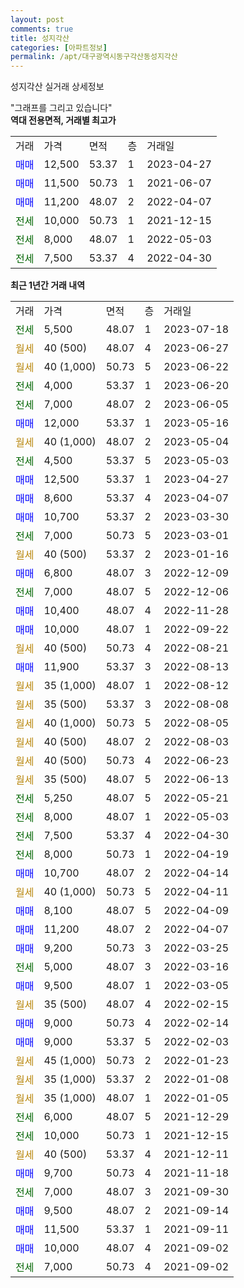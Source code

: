 ```yaml
---
layout: post
comments: true
title: 성지각산
categories: [아파트정보]
permalink: /apt/대구광역시동구각산동성지각산
---
```


성지각산 실거래 상세정보

<script type="text/javascript">
  google.charts.load('current', {'packages':['line', 'corechart']});
  google.charts.setOnLoadCallback(drawChart);

  function drawChart() {
    var data = new google.visualization.DataTable();
    data.addColumn('date', '거래일');
    data.addColumn('number', "매매");
    data.addColumn('number', "전세");
    data.addColumn('number', "전매");

    data.addRows([[new Date(Date.parse("2023-07-18")), null, 5500, null], [new Date(Date.parse("2023-06-27")), null, null, null], [new Date(Date.parse("2023-06-22")), null, null, null], [new Date(Date.parse("2023-06-20")), null, 4000, null], [new Date(Date.parse("2023-06-05")), null, 7000, null], [new Date(Date.parse("2023-05-16")), 12000, null, null], [new Date(Date.parse("2023-05-04")), null, null, null], [new Date(Date.parse("2023-05-03")), null, 4500, null], [new Date(Date.parse("2023-04-27")), 12500, null, null], [new Date(Date.parse("2023-04-07")), 8600, null, null], [new Date(Date.parse("2023-03-30")), 10700, null, null], [new Date(Date.parse("2023-03-01")), null, 7000, null], [new Date(Date.parse("2023-01-16")), null, null, null], [new Date(Date.parse("2022-12-09")), 6800, null, null], [new Date(Date.parse("2022-12-06")), null, 7000, null], [new Date(Date.parse("2022-11-28")), 10400, null, null], [new Date(Date.parse("2022-09-22")), 10000, null, null], [new Date(Date.parse("2022-08-21")), null, null, null], [new Date(Date.parse("2022-08-13")), 11900, null, null], [new Date(Date.parse("2022-08-12")), null, null, null], [new Date(Date.parse("2022-08-08")), null, null, null], [new Date(Date.parse("2022-08-05")), null, null, null], [new Date(Date.parse("2022-08-03")), null, null, null], [new Date(Date.parse("2022-06-23")), null, null, null], [new Date(Date.parse("2022-06-13")), null, null, null], [new Date(Date.parse("2022-05-21")), null, 5250, null], [new Date(Date.parse("2022-05-03")), null, 8000, null], [new Date(Date.parse("2022-04-30")), null, 7500, null], [new Date(Date.parse("2022-04-19")), null, 8000, null], [new Date(Date.parse("2022-04-14")), 10700, null, null], [new Date(Date.parse("2022-04-11")), null, null, null], [new Date(Date.parse("2022-04-09")), 8100, null, null], [new Date(Date.parse("2022-04-07")), 11200, null, null], [new Date(Date.parse("2022-03-25")), 9200, null, null], [new Date(Date.parse("2022-03-16")), null, 5000, null], [new Date(Date.parse("2022-03-05")), 9500, null, null], [new Date(Date.parse("2022-02-15")), null, null, null], [new Date(Date.parse("2022-02-14")), 9000, null, null], [new Date(Date.parse("2022-02-03")), 9000, null, null], [new Date(Date.parse("2022-01-23")), null, null, null], [new Date(Date.parse("2022-01-08")), null, null, null], [new Date(Date.parse("2022-01-05")), null, null, null], [new Date(Date.parse("2021-12-29")), null, 6000, null], [new Date(Date.parse("2021-12-15")), null, 10000, null], [new Date(Date.parse("2021-12-11")), null, null, null], [new Date(Date.parse("2021-11-18")), 9700, null, null], [new Date(Date.parse("2021-09-30")), null, 7000, null], [new Date(Date.parse("2021-09-14")), 9500, null, null], [new Date(Date.parse("2021-09-11")), 11500, null, null], [new Date(Date.parse("2021-09-02")), 10000, null, null], [new Date(Date.parse("2021-09-02")), null, 7000, null]]);

    var options = {
      hAxis: {
        format: 'yyyy/MM/dd'
      },    
      lineWidth: 0,
      pointsVisible: true,    
      title: '최근 1년간 유형별 실거래가 분포',
      legend: { position: 'bottom' }
    };

    var formatter = new google.visualization.NumberFormat({pattern:'###,###'} );
    formatter.format(data, 1);
    formatter.format(data, 2);
    
    setTimeout(function() {
        var chart = new google.visualization.LineChart(document.getElementById('columnchart_material'));
        chart.draw(data, (options));
        document.getElementById('loading').style.display = 'none';
    }, 200);
  }
</script>


<div id="loading" style="z-index:20; display: block; margin-left: 0px">"그래프를 그리고 있습니다"</div>
<div id="columnchart_material" style="width: 95%; margin-left: 0px; display: block"></div>
<!-- contents start -->
<b>역대 전용면적, 거래별 최고가</b>
<table class="sortable">
    <tr>
      <td>거래</td>
      <td>가격</td>
      <td>면적</td>
      <td>층</td>
      <td>거래일</td>
    </tr>
        <tr>
          <td><a style="color: blue">매매</a></td>
          <td>12,500</td>
          <td>53.37</td>
          <td>1</td>
          <td>2023-04-27</td>
        </tr>            <tr>
          <td><a style="color: blue">매매</a></td>
          <td>11,500</td>
          <td>50.73</td>
          <td>1</td>
          <td>2021-06-07</td>
        </tr>            <tr>
          <td><a style="color: blue">매매</a></td>
          <td>11,200</td>
          <td>48.07</td>
          <td>2</td>
          <td>2022-04-07</td>
        </tr>        
        <tr>
              <td><a style="color: darkgreen">전세</a></td>
              <td>10,000</td>
              <td>50.73</td>
              <td>1</td>
              <td>2021-12-15</td>
            </tr>            <tr>
              <td><a style="color: darkgreen">전세</a></td>
              <td>8,000</td>
              <td>48.07</td>
              <td>1</td>
              <td>2022-05-03</td>
            </tr>            <tr>
              <td><a style="color: darkgreen">전세</a></td>
              <td>7,500</td>
              <td>53.37</td>
              <td>4</td>
              <td>2022-04-30</td>
            </tr>        
    
</table>

<b>최근 1년간 거래 내역</b>

<table class="sortable">
    <tr>
      <td>거래</td>
      <td>가격</td>
      <td>면적</td>
      <td>층</td>
      <td>거래일</td>
    </tr>
    <tr>
      <td><a style="color: darkgreen">전세</a></td>
      <td>5,500</td>
      <td>48.07</td>
      <td>1</td>
      <td>2023-07-18</td>
    </tr>          <tr>
      <td><a style="color: darkgoldenrod">월세</a></td>
      <td>40 (500)</td>
      <td>48.07</td>
      <td>4</td>
      <td>2023-06-27</td>
    </tr>          <tr>
      <td><a style="color: darkgoldenrod">월세</a></td>
      <td>40 (1,000)</td>
      <td>50.73</td>
      <td>5</td>
      <td>2023-06-22</td>
    </tr>          <tr>
      <td><a style="color: darkgreen">전세</a></td>
      <td>4,000</td>
      <td>53.37</td>
      <td>1</td>
      <td>2023-06-20</td>
    </tr>          <tr>
      <td><a style="color: darkgreen">전세</a></td>
      <td>7,000</td>
      <td>48.07</td>
      <td>2</td>
      <td>2023-06-05</td>
    </tr>          <tr>
      <td><a style="color: blue">매매</a></td>
      <td>12,000</td>
      <td>53.37</td>
      <td>1</td>
      <td>2023-05-16</td>
    </tr>          <tr>
      <td><a style="color: darkgoldenrod">월세</a></td>
      <td>40 (1,000)</td>
      <td>48.07</td>
      <td>2</td>
      <td>2023-05-04</td>
    </tr>          <tr>
      <td><a style="color: darkgreen">전세</a></td>
      <td>4,500</td>
      <td>53.37</td>
      <td>5</td>
      <td>2023-05-03</td>
    </tr>          <tr>
      <td><a style="color: blue">매매</a></td>
      <td>12,500</td>
      <td>53.37</td>
      <td>1</td>
      <td>2023-04-27</td>
    </tr>          <tr>
      <td><a style="color: blue">매매</a></td>
      <td>8,600</td>
      <td>53.37</td>
      <td>4</td>
      <td>2023-04-07</td>
    </tr>          <tr>
      <td><a style="color: blue">매매</a></td>
      <td>10,700</td>
      <td>53.37</td>
      <td>2</td>
      <td>2023-03-30</td>
    </tr>          <tr>
      <td><a style="color: darkgreen">전세</a></td>
      <td>7,000</td>
      <td>50.73</td>
      <td>5</td>
      <td>2023-03-01</td>
    </tr>          <tr>
      <td><a style="color: darkgoldenrod">월세</a></td>
      <td>40 (500)</td>
      <td>53.37</td>
      <td>2</td>
      <td>2023-01-16</td>
    </tr>          <tr>
      <td><a style="color: blue">매매</a></td>
      <td>6,800</td>
      <td>48.07</td>
      <td>3</td>
      <td>2022-12-09</td>
    </tr>          <tr>
      <td><a style="color: darkgreen">전세</a></td>
      <td>7,000</td>
      <td>48.07</td>
      <td>5</td>
      <td>2022-12-06</td>
    </tr>          <tr>
      <td><a style="color: blue">매매</a></td>
      <td>10,400</td>
      <td>48.07</td>
      <td>4</td>
      <td>2022-11-28</td>
    </tr>          <tr>
      <td><a style="color: blue">매매</a></td>
      <td>10,000</td>
      <td>48.07</td>
      <td>1</td>
      <td>2022-09-22</td>
    </tr>          <tr>
      <td><a style="color: darkgoldenrod">월세</a></td>
      <td>40 (500)</td>
      <td>50.73</td>
      <td>4</td>
      <td>2022-08-21</td>
    </tr>          <tr>
      <td><a style="color: blue">매매</a></td>
      <td>11,900</td>
      <td>53.37</td>
      <td>3</td>
      <td>2022-08-13</td>
    </tr>          <tr>
      <td><a style="color: darkgoldenrod">월세</a></td>
      <td>35 (1,000)</td>
      <td>48.07</td>
      <td>1</td>
      <td>2022-08-12</td>
    </tr>          <tr>
      <td><a style="color: darkgoldenrod">월세</a></td>
      <td>35 (500)</td>
      <td>53.37</td>
      <td>3</td>
      <td>2022-08-08</td>
    </tr>          <tr>
      <td><a style="color: darkgoldenrod">월세</a></td>
      <td>40 (1,000)</td>
      <td>50.73</td>
      <td>5</td>
      <td>2022-08-05</td>
    </tr>          <tr>
      <td><a style="color: darkgoldenrod">월세</a></td>
      <td>40 (500)</td>
      <td>48.07</td>
      <td>2</td>
      <td>2022-08-03</td>
    </tr>          <tr>
      <td><a style="color: darkgoldenrod">월세</a></td>
      <td>40 (500)</td>
      <td>50.73</td>
      <td>4</td>
      <td>2022-06-23</td>
    </tr>          <tr>
      <td><a style="color: darkgoldenrod">월세</a></td>
      <td>35 (500)</td>
      <td>48.07</td>
      <td>5</td>
      <td>2022-06-13</td>
    </tr>          <tr>
      <td><a style="color: darkgreen">전세</a></td>
      <td>5,250</td>
      <td>48.07</td>
      <td>5</td>
      <td>2022-05-21</td>
    </tr>          <tr>
      <td><a style="color: darkgreen">전세</a></td>
      <td>8,000</td>
      <td>48.07</td>
      <td>1</td>
      <td>2022-05-03</td>
    </tr>          <tr>
      <td><a style="color: darkgreen">전세</a></td>
      <td>7,500</td>
      <td>53.37</td>
      <td>4</td>
      <td>2022-04-30</td>
    </tr>          <tr>
      <td><a style="color: darkgreen">전세</a></td>
      <td>8,000</td>
      <td>50.73</td>
      <td>1</td>
      <td>2022-04-19</td>
    </tr>          <tr>
      <td><a style="color: blue">매매</a></td>
      <td>10,700</td>
      <td>48.07</td>
      <td>2</td>
      <td>2022-04-14</td>
    </tr>          <tr>
      <td><a style="color: darkgoldenrod">월세</a></td>
      <td>40 (1,000)</td>
      <td>50.73</td>
      <td>5</td>
      <td>2022-04-11</td>
    </tr>          <tr>
      <td><a style="color: blue">매매</a></td>
      <td>8,100</td>
      <td>48.07</td>
      <td>5</td>
      <td>2022-04-09</td>
    </tr>          <tr>
      <td><a style="color: blue">매매</a></td>
      <td>11,200</td>
      <td>48.07</td>
      <td>2</td>
      <td>2022-04-07</td>
    </tr>          <tr>
      <td><a style="color: blue">매매</a></td>
      <td>9,200</td>
      <td>50.73</td>
      <td>3</td>
      <td>2022-03-25</td>
    </tr>          <tr>
      <td><a style="color: darkgreen">전세</a></td>
      <td>5,000</td>
      <td>48.07</td>
      <td>3</td>
      <td>2022-03-16</td>
    </tr>          <tr>
      <td><a style="color: blue">매매</a></td>
      <td>9,500</td>
      <td>48.07</td>
      <td>1</td>
      <td>2022-03-05</td>
    </tr>          <tr>
      <td><a style="color: darkgoldenrod">월세</a></td>
      <td>35 (500)</td>
      <td>48.07</td>
      <td>4</td>
      <td>2022-02-15</td>
    </tr>          <tr>
      <td><a style="color: blue">매매</a></td>
      <td>9,000</td>
      <td>50.73</td>
      <td>4</td>
      <td>2022-02-14</td>
    </tr>          <tr>
      <td><a style="color: blue">매매</a></td>
      <td>9,000</td>
      <td>53.37</td>
      <td>5</td>
      <td>2022-02-03</td>
    </tr>          <tr>
      <td><a style="color: darkgoldenrod">월세</a></td>
      <td>45 (1,000)</td>
      <td>50.73</td>
      <td>2</td>
      <td>2022-01-23</td>
    </tr>          <tr>
      <td><a style="color: darkgoldenrod">월세</a></td>
      <td>35 (1,000)</td>
      <td>53.37</td>
      <td>2</td>
      <td>2022-01-08</td>
    </tr>          <tr>
      <td><a style="color: darkgoldenrod">월세</a></td>
      <td>35 (1,000)</td>
      <td>48.07</td>
      <td>1</td>
      <td>2022-01-05</td>
    </tr>          <tr>
      <td><a style="color: darkgreen">전세</a></td>
      <td>6,000</td>
      <td>48.07</td>
      <td>5</td>
      <td>2021-12-29</td>
    </tr>          <tr>
      <td><a style="color: darkgreen">전세</a></td>
      <td>10,000</td>
      <td>50.73</td>
      <td>1</td>
      <td>2021-12-15</td>
    </tr>          <tr>
      <td><a style="color: darkgoldenrod">월세</a></td>
      <td>40 (500)</td>
      <td>53.37</td>
      <td>4</td>
      <td>2021-12-11</td>
    </tr>          <tr>
      <td><a style="color: blue">매매</a></td>
      <td>9,700</td>
      <td>50.73</td>
      <td>4</td>
      <td>2021-11-18</td>
    </tr>          <tr>
      <td><a style="color: darkgreen">전세</a></td>
      <td>7,000</td>
      <td>48.07</td>
      <td>3</td>
      <td>2021-09-30</td>
    </tr>          <tr>
      <td><a style="color: blue">매매</a></td>
      <td>9,500</td>
      <td>48.07</td>
      <td>2</td>
      <td>2021-09-14</td>
    </tr>          <tr>
      <td><a style="color: blue">매매</a></td>
      <td>11,500</td>
      <td>53.37</td>
      <td>1</td>
      <td>2021-09-11</td>
    </tr>          <tr>
      <td><a style="color: blue">매매</a></td>
      <td>10,000</td>
      <td>48.07</td>
      <td>4</td>
      <td>2021-09-02</td>
    </tr>          <tr>
      <td><a style="color: darkgreen">전세</a></td>
      <td>7,000</td>
      <td>50.73</td>
      <td>4</td>
      <td>2021-09-02</td>
    </tr>      </table>
<!-- contents end -->    

